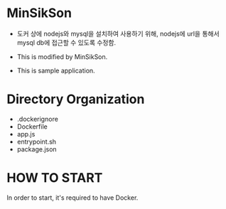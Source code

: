 MinSikSon
============================
* 도커 상에 nodejs와 mysql을 설치하여 사용하기 위해, nodejs에 url을 통해서 mysql db에 접근할 수 있도록 수정함.

* This is modified by MinSikSon.
* This is sample application.

# Directory Organization
* .dockerignore
* Dockerfile
* app.js
* entrypoint.sh
* package.json

# HOW TO START
In order to start, it's required to have Docker.
```

```

